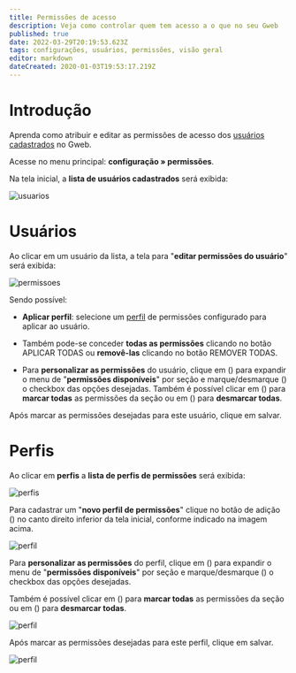 ```yaml
---
title: Permissões de acesso
description: Veja como controlar quem tem acesso a o que no seu Gweb
published: true
date: 2022-03-29T20:19:53.623Z
tags: configurações, usuários, permissões, visão geral
editor: markdown
dateCreated: 2020-01-03T19:53:17.219Z
---
```


# Introdução

Aprenda como atribuir e editar as permissões de acesso dos [usuários cadastrados](/configuracoes/usuarios) no Gweb.

Acesse no menu principal: **configuração » permissões**.

Na tela inicial, a **lista de usuários cadastrados** será exibida:

![usuarios](/config/permissões/usuarios1.png)

# Usuários

Ao clicar em um usuário da lista, a tela para "**editar permissões do usuário**" será exibida:

![permissoes](/config/permissões/permissoes1.png)

Sendo possível:

- **Aplicar perfil**: selecione um [perfil](https://help.gdoorweb.com.br/pt-br/configuracoes/permissoes#perfil) de permissões configurado para aplicar ao usuário.
- Também pode-se conceder **todas as permissões** clicando no botão <span class="mat-button mdi "> APLICAR TODAS</span> ou  **removê-las** clicando no botão <span class="mat-button mdi "> REMOVER TODAS</span>.

- Para **personalizar as permissões** do usuário, clique em (<em class="mdi mdi-chevron-down"></em>) para expandir o menu de "**permissões disponíveis**" por seção e marque/desmarque (<em class="mdi mdi-checkbox-blank-outline"></em>) o checkbox das opções desejadas.
Também é possível clicar em (<em class="mdi mdi-checkbox-multiple-marked-outline"></em>) para **marcar todas** as permissões da seção ou em (<em class="mdi mdi-checkbox-multiple-blank-outline"></em>) para **desmarcar todas**.

Após marcar as permissões desejadas para este usuário, clique em <span class="mat-button mdi "> salvar</span>.

# Perfis

Ao clicar em **perfis** a **lista de perfis de permissões** será exibida:

![perfis](/config/permissões/perfiss.png)

Para cadastrar um "**novo perfil de permissões**" clique no botão de adição (<em class="mdi mdi-plus"></em>) no canto direito inferior da tela inicial, conforme indicado na imagem acima.

![perfil](/config/permissões/perfil1.png)

Para **personalizar as permissões** do perfil, clique em (<em class="mdi mdi-chevron-down"></em>) para expandir o menu de "**permissões disponíveis**" por seção e marque/desmarque (<em class="mdi mdi-checkbox-blank-outline"></em>) o checkbox das opções desejadas.

Também é possível clicar em (<em class="mdi mdi-checkbox-multiple-marked-outline"></em>) para **marcar todas** as permissões da seção ou em (<em class="mdi mdi-checkbox-multiple-blank-outline"></em>) para **desmarcar todas**.

![perfil](/config/permissões/perfil2.png)

Após marcar as permissões desejadas para este perfil, clique em <span class="mat-button mdi "> salvar</span>.

![perfil](/config/permissões/perfil3.png)


